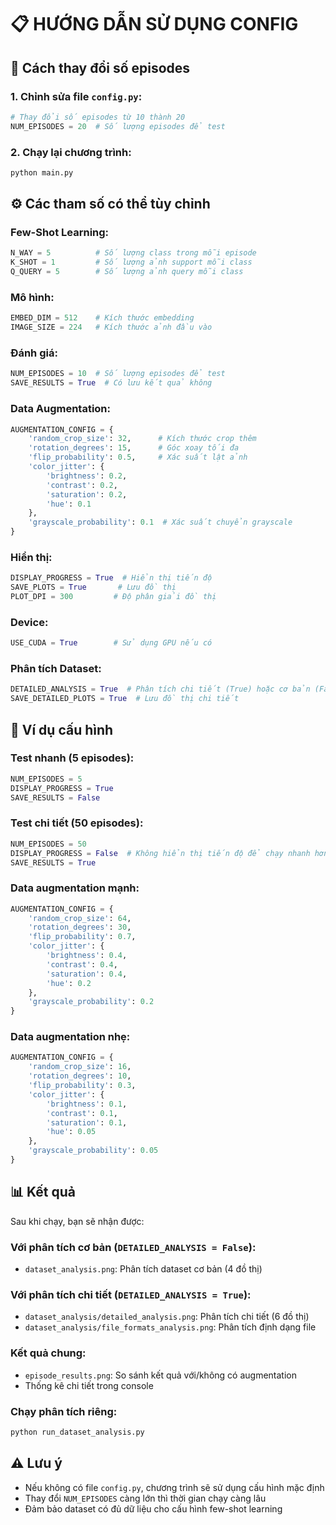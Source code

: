 # 📋 HƯỚNG DẪN SỬ DỤNG CONFIG

## 🎯 Cách thay đổi số episodes

### 1. Chỉnh sửa file `config.py`:

```python
# Thay đổi số episodes từ 10 thành 20
NUM_EPISODES = 20  # Số lượng episodes để test
```

### 2. Chạy lại chương trình:

```bash
python main.py
```

## ⚙️ Các tham số có thể tùy chỉnh

### **Few-Shot Learning:**
```python
N_WAY = 5          # Số lượng class trong mỗi episode
K_SHOT = 1         # Số lượng ảnh support mỗi class  
Q_QUERY = 5        # Số lượng ảnh query mỗi class
```

### **Mô hình:**
```python
EMBED_DIM = 512    # Kích thước embedding
IMAGE_SIZE = 224   # Kích thước ảnh đầu vào
```

### **Đánh giá:**
```python
NUM_EPISODES = 10  # Số lượng episodes để test
SAVE_RESULTS = True  # Có lưu kết quả không
```

### **Data Augmentation:**
```python
AUGMENTATION_CONFIG = {
    'random_crop_size': 32,      # Kích thước crop thêm
    'rotation_degrees': 15,      # Góc xoay tối đa
    'flip_probability': 0.5,     # Xác suất lật ảnh
    'color_jitter': {
        'brightness': 0.2,
        'contrast': 0.2,
        'saturation': 0.2,
        'hue': 0.1
    },
    'grayscale_probability': 0.1  # Xác suất chuyển grayscale
}
```

### **Hiển thị:**
```python
DISPLAY_PROGRESS = True  # Hiển thị tiến độ
SAVE_PLOTS = True       # Lưu đồ thị
PLOT_DPI = 300         # Độ phân giải đồ thị
```

### **Device:**
```python
USE_CUDA = True        # Sử dụng GPU nếu có
```

### **Phân tích Dataset:**
```python
DETAILED_ANALYSIS = True  # Phân tích chi tiết (True) hoặc cơ bản (False)
SAVE_DETAILED_PLOTS = True  # Lưu đồ thị chi tiết
```

## 🚀 Ví dụ cấu hình

### **Test nhanh (5 episodes):**
```python
NUM_EPISODES = 5
DISPLAY_PROGRESS = True
SAVE_RESULTS = False
```

### **Test chi tiết (50 episodes):**
```python
NUM_EPISODES = 50
DISPLAY_PROGRESS = False  # Không hiển thị tiến độ để chạy nhanh hơn
SAVE_RESULTS = True
```

### **Data augmentation mạnh:**
```python
AUGMENTATION_CONFIG = {
    'random_crop_size': 64,
    'rotation_degrees': 30,
    'flip_probability': 0.7,
    'color_jitter': {
        'brightness': 0.4,
        'contrast': 0.4,
        'saturation': 0.4,
        'hue': 0.2
    },
    'grayscale_probability': 0.2
}
```

### **Data augmentation nhẹ:**
```python
AUGMENTATION_CONFIG = {
    'random_crop_size': 16,
    'rotation_degrees': 10,
    'flip_probability': 0.3,
    'color_jitter': {
        'brightness': 0.1,
        'contrast': 0.1,
        'saturation': 0.1,
        'hue': 0.05
    },
    'grayscale_probability': 0.05
}
```

## 📊 Kết quả

Sau khi chạy, bạn sẽ nhận được:

### **Với phân tích cơ bản (`DETAILED_ANALYSIS = False`):**
- `dataset_analysis.png`: Phân tích dataset cơ bản (4 đồ thị)

### **Với phân tích chi tiết (`DETAILED_ANALYSIS = True`):**
- `dataset_analysis/detailed_analysis.png`: Phân tích chi tiết (6 đồ thị)
- `dataset_analysis/file_formats_analysis.png`: Phân tích định dạng file

### **Kết quả chung:**
- `episode_results.png`: So sánh kết quả với/không có augmentation
- Thống kê chi tiết trong console

### **Chạy phân tích riêng:**
```bash
python run_dataset_analysis.py
```

## ⚠️ Lưu ý

- Nếu không có file `config.py`, chương trình sẽ sử dụng cấu hình mặc định
- Thay đổi `NUM_EPISODES` càng lớn thì thời gian chạy càng lâu
- Đảm bảo dataset có đủ dữ liệu cho cấu hình few-shot learning
